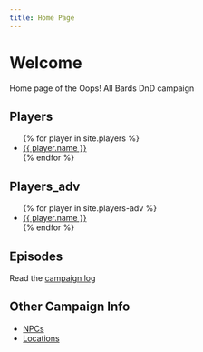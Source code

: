 ```yaml
---
title: Home Page
---
```


# Welcome

Home page of the Oops! All Bards DnD campaign

## Players

<ul>
  {% for player in site.players %}
    <li><a href="{{ site.url }}/bardstest{{ player.url }}">{{ player.name }}</a></li>
  {% endfor %}
</ul>

## Players_adv

<ul>
  {% for player in site.players-adv %}
    <li><a href="{{ site.url }}/bardstest{{ player.url }}">{{ player.name }}</a></li>
  {% endfor %}
</ul>


## Episodes

Read the [campaign log](episodes.md)

## Other Campaign Info

- [NPCs](google.com)
- [Locations](google.com)
